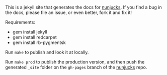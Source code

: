 
This is a jekyll site that generates the docs for
[nunjucks](https://github.com/mozilla/nunjucks). If you find a bug
in the docs, please file an issue, or even better, fork it and fix it!

Requirements:

- gem install jekyll
- gem install redcarpet
- gem install rb-pygmentsk


Run `make` to publish and look it at locally.

Run `make prod` to publish the production version, and then push the
generated `_site` folder on the `gh-pages` branch of the
[nunjucks](https://github.com/mozilla/nunjucks) repo.
